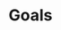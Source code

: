---
title: Goals
description: 
image:

# Badge style
style:
    background: "#52068c"
    color: "#fff"
---
